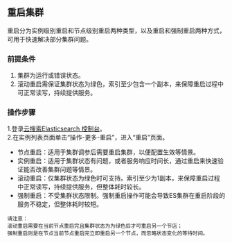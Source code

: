 ## 重启集群
重启分为实例级别重启和节点级别重启两种类型，以及重启和强制重启两种方式，可用于快速解决部分集群问题。

### 前提条件
1. 集群为运行或错误状态。</br>
2. 滚动重启需保证集群状态为绿色，索引至少包含一个副本，来保障重启过程中可正常读写，持续提供服务。</br>

### 操作步骤

1.登录[云搜索Elasticsearch 控制台](https://es-console.jdcloud.com/clusters)。</br>
2.在实例列表页面单击“操作-更多-重启”，进入“重启”页面。</br>
- 节点重启：适用于集群调参后需要重启集群，以便配置生效等情景。</br>
- 实例重启：适用于集群状态有问题，或者服务响应时间长，通过重启来快速验证能否改善集群问题等情景。</br>
- 滚动重启：仅集群状态为绿色时可支持。索引至少为1副本，来保障重启过程中正常读写，持续提供服务，但整体耗时较长。</br>
- 强制重启：不受集群状态限制。强制重启操作可能会导致ES集群在重启阶段的服务不稳定，但整体耗时较短。</br>

```
请注意：
滚动重启需要在当前节点重启完且集群状态为为绿色后才可重启另一个节店；
强制重启则是在节点当前节点重启完立即重启另一个节点，而忽略状态变化的等待时间。
```

